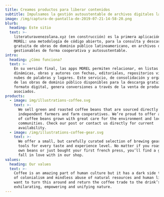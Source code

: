 ```yaml
---
title: Creamos productos para liberar contenidos
subtitle: Impulsamos la gestión autoustentable de archivos digitales latinoamericanos
image: /img/captura-de-pantalla-de-2019-07-21-14-58-20.png
blurb:
  heading: Este sitio
  text: >-
    literaturavenezolana.xyz (en construcción) es la primera aplicación de
    MOREL: una metodología de código abierto, para la consulta y descarga
    gratuita de obras de dominio público latinoamericano, en archivos digitales
    gestionables de forma cooperativa y autosustentable. 
intro:
  heading: ¿Cómo funciona?
  text: >-
    En su versión final, las apps MOREL permiten relacionar, en listas
    dinámicas, obras y autores con fechas, editoriales, repositorios virtuales,
    nubes de palabras y lugares. Este servicio, de consolidación y organización
    de las obras de dominio público disponibles para la descarga gratuita en
    formato digital, genera conversiones a través de la venta de productos
    asociados.
products:
  - image: img/illustrations-coffee.svg
    text: >-
      We sell green and roasted coffee beans that are sourced directly from
      independent farmers and farm cooperatives. We’re proud to offer a variety
      of coffee beans grown with great care for the environment and local
      communities. Check our post or contact us directly for current
      availability.
  - image: /img/illustrations-coffee-gear.svg
    text: >-
      We offer a small, but carefully curated selection of brewing gear and
      tools for every taste and experience level. No matter if you roast your
      own beans or just bought your first french press, you’ll find a gadget to
      fall in love with in our shop.
values:
  heading: Our values
  text: >-
    Coffee is an amazing part of human culture but it has a dark side too – one
    of colonialism and mindless abuse of natural resources and human lives. We
    want to turn this around and return the coffee trade to the drink’s
    exhilarating, empowering and unifying nature.
---
```


